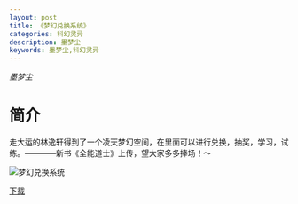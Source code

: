 ```yaml
---
layout: post
title: 《梦幻兑换系统》
categories: 科幻灵异
description: 墨梦尘
keywords: 墨梦尘,科幻灵异
---
```

*墨梦尘*

# 简介

走大运的林逸轩得到了一个凌天梦幻空间，在里面可以进行兑换，抽奖，学习，试练。————新书《全能道士》上传，望大家多多捧场！～

![梦幻兑换系统](https://cdn.jsdelivr.net/gh/YYbooks0/yybooks0img@master/bookscover2/梦幻兑换系统.6ws7bmr842o0.jpg)

[下载](https://link.jscdn.cn/1drv/aHR0cHM6Ly8xZHJ2Lm1zL3QvcyFBaGU2R2dNWmVFb2poWHh6a2lUcjMwSzB1cFU1P2U9WWN6MFhz.txt)
